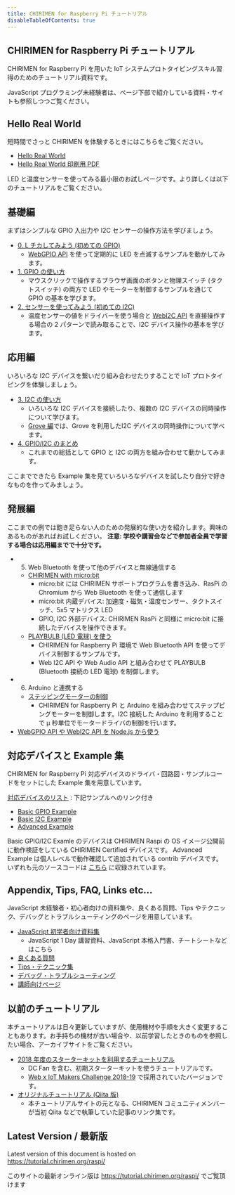 ```yaml
---
title: CHIRIMEN for Raspberry Pi チュートリアル
disableTableOfContents: true
---
```


## CHIRIMEN for Raspberry Pi チュートリアル

CHIRIMEN for Raspberry Pi を用いた IoT システムプロトタイピングスキル習得のためのチュートリアル資料です。

JavaScript プログラミング未経験者は、ページ下部で紹介している資料・サイトも参照しつつご覧ください。

## Hello Real World

短時間でさっと CHIRIMEN を体験するときにはこちらをご覧ください。

- [Hello Real World](hellorealworld)
- [Hello Real World 印刷用 PDF](hellorealworld.pdf)

LED と温度センサーを使ってみる最小限のお試しページです。より詳しくは以下のチュートリアルをご覧ください。

## 基礎編

まずはシンプルな GPIO 入出力や I2C センサーの操作方法を学びましょう。

- [0. L チカしてみよう (初めての GPIO)](section0)
  - [WebGPIO API](http://browserobo.github.io/WebGPIO) を使って定期的に LED を点滅するサンプルを動かしてみます。
- [1. GPIO の使い方](section1)
  - マウスクリックで操作するブラウザ画面のボタンと物理スイッチ (タクトスイッチ) の両方で LED やモーターを制御するサンプルを通じて GPIO の基本を学びます。
- [2. センサーを使ってみよう (初めての I2C)](section2)
  - 温度センサーの値をドライバーを使う場合と [WebI2C API](http://browserobo.github.io/WebI2C) を直接操作する場合の 2 パターンで読み取ることで、I2C デバイス操作の基本を学びます。

## 応用編

いろいろな I2C デバイスを繋いだり組み合わせたりすることで IoT プロトタイピングを体験しましょう。

- [3. I2C の使い方](section3)
  - いろいろな I2C デバイスを接続したり、複数の I2C デバイスの同時操作について学びます。
  - [Grove 編](grove)では、Grove を利用したI2C デバイスの同時操作について学べます。
- [4. GPIO/I2C のまとめ](section4)
  - これまでの総括として GPIO と I2C の両方を組み合わせて動かしてみます。

ここまでできたら Example 集を見ていろいろなデバイスを試したり自分で好きなものを作ってみましょう。

## 発展編
ここまでの例では飽き足らない人のための発展的な使い方を紹介します。興味のあるものがあればお試しください。
**注意: 学校や講習会などで参加者全員で学習する場合は応用編までで十分です。**

- 5. Web Bluetooth を使って他のデバイスと無線通信する
  - [CHIRIMEN with micro:bit](https://chirimen.org/chirimen-micro-bit/)
    - micro:bit には CHIRIMEN サポートプログラムを書き込み、RasPi の Chromium から Web Bluetooth を使って通信します
    - micro:bit 内蔵デバイス: 加速度・磁気・温度センサー、タクトスイッチ、5x5 マトリクス LED
    - GPIO, I2C 外部デバイス: CHIRIMEN RasPi と同様に micro:bit に接続したデバイスを操作できます。
  - [PLAYBULB (LED 電球) を使う](section5)
    - CHIRIMEN for Raspberry Pi 環境で Web Bluetooth API を使ってデバイス制御するサンプルです。
    - Web I2C API や Web Audio API と組み合わせて PLAYBULB (Bluetooth 接続の LED 電球) を制御します。
- 6. Arduino と連携する
  - [ステッピングモーターの制御](section6)
    - CHIRIMEN for Raspberry Pi と Arduino を組み合わせてステップピングモーターを制御します。I2C 接続した Arduino を利用することで μ 秒単位でモータードライバの制御を行います。
- [WebGPIO API や WebI2C API を Node.js から使う](nodejs)

## 対応デバイスと Example 集

CHIRIMEN for Raspberry Pi 対応デバイスのドライバ・回路図・サンプルコードをセットにした Example 集を用意しています。

[対応デバイスのリスト](partslist) : 下記サンプルへのリンク付き

- [Basic GPIO Example](https://r.chirimen.org/examples#gpioExamples)
- [Basic I2C Example](https://r.chirimen.org/examples#i2cExamples)
- [Advanced Example](https://r.chirimen.org/examples#advanced)

Basic GPIO/I2C Examle のデバイスは CHIRIMEN Raspi の OS イメージ公開前に動作検証をしている CHIRIMEN Certified デバイスです。
Advanced Example は個人レベルで動作確認して追加されている contrib デバイスです。いずれも元のソースコードは [こちら](https://github.com/chirimen-oh/chirimen/tree/master/gc) に収録されています。

## Appendix, Tips, FAQ, Links etc...

JavaScript 未経験者・初心者向けの資料集や、良くある質問、Tips やテクニック、デバッグとトラブルシューティングのページを用意しています。

- [JavaScript 初学者向け資料集](/js/)
  - JavaScript 1 Day 講習資料、JavaScript 本格入門書、チートシートなどはこちら
- [良くある質問](faq)
- [Tips・テクニック集](tips)
- [デバッグ・トラブルシューティング](debug)
- [講師向けページ](teacher)

## 以前のチュートリアル

本チュートリアルは日々更新していますが、使用機材や手順を大きく変更することもあります。お手持ちの機材が古い場合や、以前学習したときのものを参照したい場合、アーカイブサイトをご覧ください。

- [2018 年度のスターターキットを利用するチュートリアル](https://webiot-2018--tutorial-chirimen-org.netlify.com/raspi3/ja/)
  - DC Fan を含む、初期スターターキットを使うチュートリアルです。
  - [Web x IoT Makers Challenge 2018-19](https://webiotmakers.github.io/) で採用されていたバージョンです。
- [オリジナルチュートリアル (Qiita 版)](deprecated)
  - 本チュートリアルサイトの元となる、CHIRIMEN コミュニティメンバーが当初 Qiita などで執筆していた記事のリンク集です。

<div class="hide-on-production">

  ## Latest Version / 最新版

  Latest version of this document is hosted on https://tutorial.chirimen.org/raspi/

  このサイトの最新オンライン版は https://tutorial.chirimen.org/raspi/ でご覧頂けます

</div>
